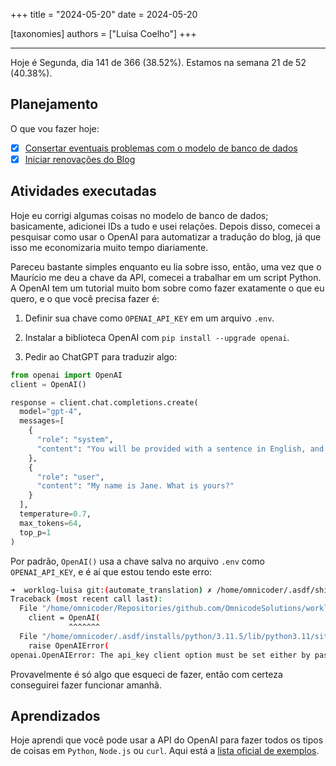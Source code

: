 +++
title = "2024-05-20"
date = 2024-05-20

[taxonomies]
authors = ["Luísa Coelho"]
+++

---

Hoje é Segunda, dia 141 de 366 (38.52%). Estamos na semana 21 de 52 (40.38%).

## Planejamento

O que vou fazer hoje:

- [x] [Consertar eventuais problemas com o modelo de banco de dados](https://github.com/OmnicodeSolutions/scanspend/issues/1)
- [x] [Iniciar renovações do Blog](https://github.com/OmnicodeSolutions/blog/issues/182)

## Atividades executadas

Hoje eu corrigi algumas coisas no modelo de banco de dados; basicamente, adicionei IDs a tudo e usei relações. Depois disso, comecei a pesquisar como usar o OpenAI para automatizar a tradução do blog, já que isso me economizaria muito tempo diariamente.

Pareceu bastante simples enquanto eu lia sobre isso, então, uma vez que o Maurício me deu a chave da API, comecei a trabalhar em um script Python. A OpenAI tem um tutorial muito bom sobre como fazer exatamente o que eu quero, e o que você precisa fazer é:

1. Definir sua chave como `OPENAI_API_KEY` em um arquivo `.env`.

2. Instalar a biblioteca OpenAI com `pip install --upgrade openai`.

3. Pedir ao ChatGPT para traduzir algo:

```python
from openai import OpenAI
client = OpenAI()

response = client.chat.completions.create(
  model="gpt-4",
  messages=[
    {
      "role": "system",
      "content": "You will be provided with a sentence in English, and your task is to translate it into French."
    },
    {
      "role": "user",
      "content": "My name is Jane. What is yours?"
    }
  ],
  temperature=0.7,
  max_tokens=64,
  top_p=1
)
```

Por padrão, `OpenAI()` usa a chave salva no arquivo `.env` como `OPENAI_API_KEY`, e é aí que estou tendo este erro:

```bash
➜  worklog-luisa git:(automate_translation) ✗ /home/omnicoder/.asdf/shims/python3.11 /home/omnicoder/Repositories/github.com/OmnicodeSolutions/worklog-luisa/translate.py
Traceback (most recent call last):
  File "/home/omnicoder/Repositories/github.com/OmnicodeSolutions/worklog-luisa/translate.py", line 4, in <module>
    client = OpenAI(
             ^^^^^^^
  File "/home/omnicoder/.asdf/installs/python/3.11.5/lib/python3.11/site-packages/openai/_client.py", line 104, in __init__
    raise OpenAIError(
openai.OpenAIError: The api_key client option must be set either by passing api_key to the client or by setting the OPENAI_API_KEY environment variable
```

Provavelmente é só algo que esqueci de fazer, então com certeza conseguirei fazer funcionar amanhã.

## Aprendizados

Hoje aprendi que você pode usar a API do OpenAI para fazer todos os tipos de coisas em `Python`, `Node.js` ou `curl`. Aqui está a [lista oficial de exemplos](https://platform.openai.com/examples).
